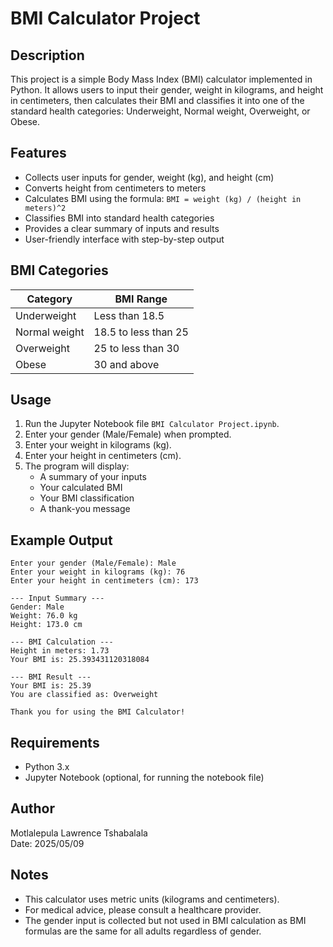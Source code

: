 # BMI Calculator Project

## Description
This project is a simple Body Mass Index (BMI) calculator implemented in Python. It allows users to input their gender, weight in kilograms, and height in centimeters, then calculates their BMI and classifies it into one of the standard health categories: Underweight, Normal weight, Overweight, or Obese.

## Features
- Collects user inputs for gender, weight (kg), and height (cm)
- Converts height from centimeters to meters
- Calculates BMI using the formula: `BMI = weight (kg) / (height in meters)^2`
- Classifies BMI into standard health categories
- Provides a clear summary of inputs and results
- User-friendly interface with step-by-step output

## BMI Categories
| Category      | BMI Range            |
| ------------- | -------------------- |
| Underweight   | Less than 18.5       |
| Normal weight | 18.5 to less than 25 |
| Overweight    | 25 to less than 30   |
| Obese         | 30 and above         |

## Usage
1. Run the Jupyter Notebook file `BMI Calculator Project.ipynb`.
2. Enter your gender (Male/Female) when prompted.
3. Enter your weight in kilograms (kg).
4. Enter your height in centimeters (cm).
5. The program will display:
   - A summary of your inputs
   - Your calculated BMI
   - Your BMI classification
   - A thank-you message

## Example Output
```
Enter your gender (Male/Female): Male
Enter your weight in kilograms (kg): 76
Enter your height in centimeters (cm): 173

--- Input Summary ---
Gender: Male
Weight: 76.0 kg
Height: 173.0 cm

--- BMI Calculation ---
Height in meters: 1.73
Your BMI is: 25.393431120318084

--- BMI Result ---
Your BMI is: 25.39
You are classified as: Overweight

Thank you for using the BMI Calculator!
```

## Requirements
- Python 3.x
- Jupyter Notebook (optional, for running the notebook file)

## Author
Motlalepula Lawrence Tshabalala  
Date: 2025/05/09

## Notes
- This calculator uses metric units (kilograms and centimeters).
- For medical advice, please consult a healthcare provider.
- The gender input is collected but not used in BMI calculation as BMI formulas are the same for all adults regardless of gender.
